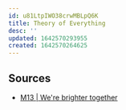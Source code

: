 ```yaml
---
id: u81LtpIWO38crwMBLpQ6K
title: Theory of Everything
desc: ''
updated: 1642570293955
created: 1642570264625
---
```


[](Eric%20Weinstein%7CRelationships.People.EricWeinstein#ericweinstein)

## Sources

* [M13 | We're brighter together](https://m13.co/)